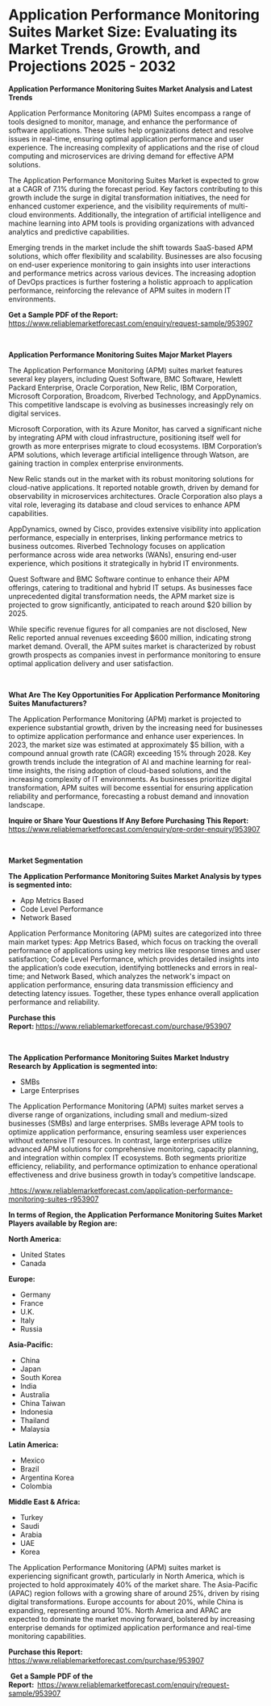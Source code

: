 <p><h1>Application Performance Monitoring Suites Market Size: Evaluating its Market Trends, Growth, and Projections 2025 - 2032</h1></p><p><strong>Application Performance Monitoring Suites Market Analysis and Latest Trends</strong></p>
<p><p>Application Performance Monitoring (APM) Suites encompass a range of tools designed to monitor, manage, and enhance the performance of software applications. These suites help organizations detect and resolve issues in real-time, ensuring optimal application performance and user experience. The increasing complexity of applications and the rise of cloud computing and microservices are driving demand for effective APM solutions.</p><p>The Application Performance Monitoring Suites Market is expected to grow at a CAGR of 7.1% during the forecast period. Key factors contributing to this growth include the surge in digital transformation initiatives, the need for enhanced customer experience, and the visibility requirements of multi-cloud environments. Additionally, the integration of artificial intelligence and machine learning into APM tools is providing organizations with advanced analytics and predictive capabilities.</p><p>Emerging trends in the market include the shift towards SaaS-based APM solutions, which offer flexibility and scalability. Businesses are also focusing on end-user experience monitoring to gain insights into user interactions and performance metrics across various devices. The increasing adoption of DevOps practices is further fostering a holistic approach to application performance, reinforcing the relevance of APM suites in modern IT environments.</p></p>
<p><strong>Get a Sample PDF of the Report:&nbsp;</strong> <a href="https://www.reliablemarketforecast.com/enquiry/request-sample/953907?utm_campaign=1108&utm_medium=2&utm_source=Github&utm_content=ia&utm_term=18042025&utm_id=application-performance-monitoring-suites">https://www.reliablemarketforecast.com/enquiry/request-sample/953907</a></p>
<p>&nbsp;</p>
<p><strong>Application Performance Monitoring Suites Major Market Players</strong></p>
<p><p>The Application Performance Monitoring (APM) suites market features several key players, including Quest Software, BMC Software, Hewlett Packard Enterprise, Oracle Corporation, New Relic, IBM Corporation, Microsoft Corporation, Broadcom, Riverbed Technology, and AppDynamics. This competitive landscape is evolving as businesses increasingly rely on digital services.</p><p>Microsoft Corporation, with its Azure Monitor, has carved a significant niche by integrating APM with cloud infrastructure, positioning itself well for growth as more enterprises migrate to cloud ecosystems. IBM Corporation’s APM solutions, which leverage artificial intelligence through Watson, are gaining traction in complex enterprise environments.</p><p>New Relic stands out in the market with its robust monitoring solutions for cloud-native applications. It reported notable growth, driven by demand for observability in microservices architectures. Oracle Corporation also plays a vital role, leveraging its database and cloud services to enhance APM capabilities.</p><p>AppDynamics, owned by Cisco, provides extensive visibility into application performance, especially in enterprises, linking performance metrics to business outcomes. Riverbed Technology focuses on application performance across wide area networks (WANs), ensuring end-user experience, which positions it strategically in hybrid IT environments.</p><p>Quest Software and BMC Software continue to enhance their APM offerings, catering to traditional and hybrid IT setups. As businesses face unprecedented digital transformation needs, the APM market size is projected to grow significantly, anticipated to reach around $20 billion by 2025.</p><p>While specific revenue figures for all companies are not disclosed, New Relic reported annual revenues exceeding $600 million, indicating strong market demand. Overall, the APM suites market is characterized by robust growth prospects as companies invest in performance monitoring to ensure optimal application delivery and user satisfaction.</p></p>
<p>&nbsp;</p>
<p><strong>What Are The Key Opportunities For Application Performance Monitoring Suites Manufacturers?</strong></p>
<p><p>The Application Performance Monitoring (APM) market is projected to experience substantial growth, driven by the increasing need for businesses to optimize application performance and enhance user experiences. In 2023, the market size was estimated at approximately $5 billion, with a compound annual growth rate (CAGR) exceeding 15% through 2028. Key growth trends include the integration of AI and machine learning for real-time insights, the rising adoption of cloud-based solutions, and the increasing complexity of IT environments. As businesses prioritize digital transformation, APM suites will become essential for ensuring application reliability and performance, forecasting a robust demand and innovation landscape.</p></p>
<p><strong>Inquire or Share Your Questions If Any Before Purchasing This Report:</strong> <a href="https://www.reliablemarketforecast.com/enquiry/pre-order-enquiry/953907?utm_campaign=1108&utm_medium=2&utm_source=Github&utm_content=ia&utm_term=18042025&utm_id=application-performance-monitoring-suites">https://www.reliablemarketforecast.com/enquiry/pre-order-enquiry/953907</a></p>
<p>&nbsp;</p>
<p><strong>Market Segmentation</strong></p>
<p><strong>The Application Performance Monitoring Suites Market Analysis by types is segmented into:</strong></p>
<p><ul><li>App Metrics Based</li><li>Code Level Performance</li><li>Network Based</li></ul></p>
<p><p>Application Performance Monitoring (APM) suites are categorized into three main market types: App Metrics Based, which focus on tracking the overall performance of applications using key metrics like response times and user satisfaction; Code Level Performance, which provides detailed insights into the application’s code execution, identifying bottlenecks and errors in real-time; and Network Based, which analyzes the network's impact on application performance, ensuring data transmission efficiency and detecting latency issues. Together, these types enhance overall application performance and reliability.</p></p>
<p><strong>Purchase this Report:&nbsp;</strong><a href="https://www.reliablemarketforecast.com/purchase/953907?utm_campaign=1108&utm_medium=2&utm_source=Github&utm_content=ia&utm_term=18042025&utm_id=application-performance-monitoring-suites">https://www.reliablemarketforecast.com/purchase/953907</a></p>
<p>&nbsp;</p>
<p><strong>The Application Performance Monitoring Suites Market Industry Research by Application is segmented into:</strong></p>
<p><ul><li>SMBs</li><li>Large Enterprises</li></ul></p>
<p><p>The Application Performance Monitoring (APM) suites market serves a diverse range of organizations, including small and medium-sized businesses (SMBs) and large enterprises. SMBs leverage APM tools to optimize application performance, ensuring seamless user experiences without extensive IT resources. In contrast, large enterprises utilize advanced APM solutions for comprehensive monitoring, capacity planning, and integration within complex IT ecosystems. Both segments prioritize efficiency, reliability, and performance optimization to enhance operational effectiveness and drive business growth in today’s competitive landscape.</p></p>
<p><a href="https://www.reliablemarketforecast.com/application-performance-monitoring-suites-r953907?utm_campaign=1108&utm_medium=2&utm_source=Github&utm_content=ia&utm_term=18042025&utm_id=application-performance-monitoring-suites">&nbsp;https://www.reliablemarketforecast.com/application-performance-monitoring-suites-r953907</a></p>
<p><strong>In terms of Region, the Application Performance Monitoring Suites Market Players available by Region are:</strong></p>
<p>
    <p> <strong> North America: </strong>
        <ul>
            <li>United States</li>
            <li>Canada</li>
        </ul>
        </p> 
    <p> <strong> Europe: </strong>
        <ul>
            <li>Germany</li>
            <li>France</li>
            <li>U.K.</li>
            <li>Italy</li>
            <li>Russia</li>
        </ul>
        </p> 
    <p> <strong> Asia-Pacific: </strong>
        <ul>
            <li>China</li>
            <li>Japan</li>
            <li>South Korea</li>
            <li>India</li>
            <li>Australia</li>
            <li>China Taiwan</li>
            <li>Indonesia</li>
            <li>Thailand</li>
            <li>Malaysia</li>
        </ul>
        </p> 
    <p> <strong> Latin America: </strong>
        <ul>
            <li>Mexico</li>
            <li>Brazil</li>
            <li>Argentina Korea</li>
            <li>Colombia</li>
        </ul>
        </p> 
    <p> <strong> Middle East & Africa: </strong>
        <ul>
            <li>Turkey</li>
            <li>Saudi</li>
            <li>Arabia</li>
            <li>UAE</li>
            <li>Korea</li>
        </ul>
    </p>
    </p>
<p><p>The Application Performance Monitoring (APM) suites market is experiencing significant growth, particularly in North America, which is projected to hold approximately 40% of the market share. The Asia-Pacific (APAC) region follows with a growing share of around 25%, driven by rising digital transformations. Europe accounts for about 20%, while China is expanding, representing around 10%. North America and APAC are expected to dominate the market moving forward, bolstered by increasing enterprise demands for optimized application performance and real-time monitoring capabilities.</p></p>
<p><strong>Purchase this Report: </strong><a href="https://www.reliablemarketforecast.com/purchase/953907?utm_campaign=1108&utm_medium=2&utm_source=Github&utm_content=ia&utm_term=18042025&utm_id=application-performance-monitoring-suites">https://www.reliablemarketforecast.com/purchase/953907</a></p>
<p>&nbsp;<strong>Get a Sample PDF of the Report:&nbsp;&nbsp;</strong><a href="https://www.reliablemarketforecast.com/enquiry/request-sample/953907?utm_campaign=1108&utm_medium=2&utm_source=Github&utm_content=ia&utm_term=18042025&utm_id=application-performance-monitoring-suites">https://www.reliablemarketforecast.com/enquiry/request-sample/953907</a></p>
<p><strong></strong></p>
<p><p></p><p></p><p></p></p>